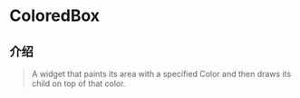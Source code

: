 # ColoredBox

## 介绍

> A widget that paints its area with a specified Color and then draws its child on top of that color.
